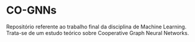 # CO-GNNs
Repositório referente ao trabalho final da disciplina de Machine Learning. Trata-se de um estudo teórico sobre Cooperative Graph Neural Networks.

